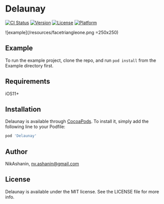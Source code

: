 # Delaunay

[![CI Status](http://img.shields.io/travis/NikAshanin/Delaunay.svg?style=flat)](https://travis-ci.org/NikAshanin/Delaunay)
[![Version](https://img.shields.io/cocoapods/v/Delaunay.svg?style=flat)](http://cocoapods.org/pods/Delaunay)
[![License](https://img.shields.io/cocoapods/l/Delaunay.svg?style=flat)](http://cocoapods.org/pods/Delaunay)
[![Platform](https://img.shields.io/cocoapods/p/Delaunay.svg?style=flat)](http://cocoapods.org/pods/Delaunay)


![example](/resources/facetriangleone.png =250x250)

## Example

To run the example project, clone the repo, and run `pod install` from the Example directory first.

## Requirements

iOS11+

## Installation

Delaunay is available through [CocoaPods](http://cocoapods.org). To install
it, simply add the following line to your Podfile:

```ruby
pod 'Delaunay'
```

## Author

NikAshanin, nv.ashanin@gmail.com

## License

Delaunay is available under the MIT license. See the LICENSE file for more info.
